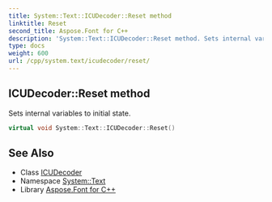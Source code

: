 ```yaml
---
title: System::Text::ICUDecoder::Reset method
linktitle: Reset
second_title: Aspose.Font for C++
description: 'System::Text::ICUDecoder::Reset method. Sets internal variables to initial state in C++.'
type: docs
weight: 600
url: /cpp/system.text/icudecoder/reset/
---
```

## ICUDecoder::Reset method


Sets internal variables to initial state.

```cpp
virtual void System::Text::ICUDecoder::Reset()
```

## See Also

* Class [ICUDecoder](../)
* Namespace [System::Text](../../)
* Library [Aspose.Font for C++](../../../)
